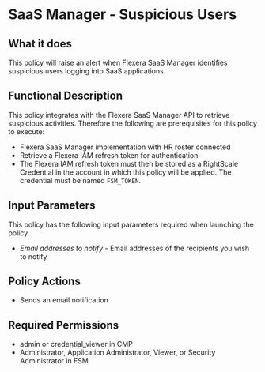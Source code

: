 # SaaS Manager - Suspicious Users

## What it does

This policy will raise an alert when Flexera SaaS Manager identifies suspicious users logging into SaaS applications.

## Functional Description

This policy integrates with the Flexera SaaS Manager API to retrieve suspicious activities. Therefore the following are prerequisites for this policy to execute:

- Flexera SaaS Manager implementation with HR roster connected
- Retrieve a Flexera IAM refresh token for authentication
- The Flexera IAM refresh token must then be stored as a RightScale Credential in the account in which this policy will be applied. The credential must be named `FSM_TOKEN`.

## Input Parameters

This policy has the following input parameters required when launching the policy.

- *Email addresses to notify* - Email addresses of the recipients you wish to notify

## Policy Actions

- Sends an email notification

## Required Permissions

- admin or credential_viewer in CMP
- Administrator, Application Administrator, Viewer, or Security Administrator in FSM
